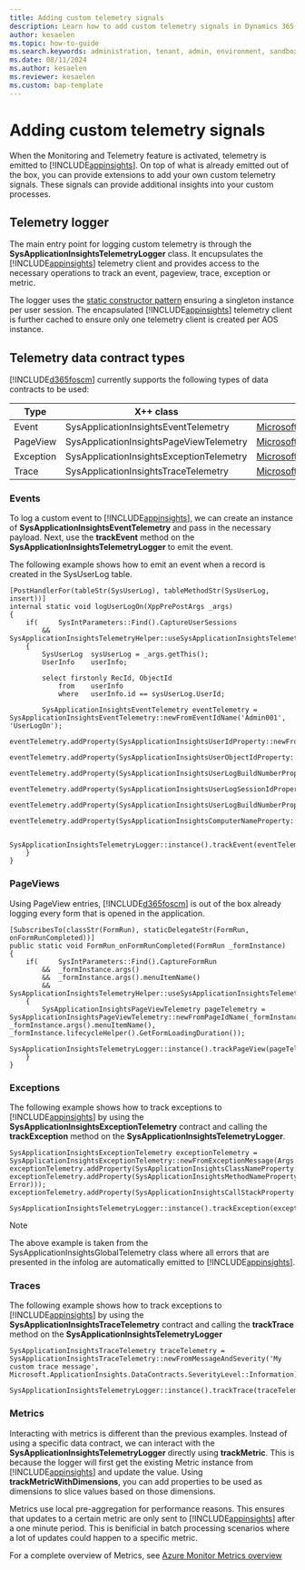 ```yaml
---
title: Adding custom telemetry signals
description: Learn how to add custom telemetry signals in Dynamics 365 Finance & Supply Chain Management.  
author: kesaelen
ms.topic: how-to-guide
ms.search.keywords: administration, tenant, admin, environment, sandbox, telemetry
ms.date: 08/11/2024
ms.author: kesaelen
ms.reviewer: kesaelen
ms.custom: bap-template
---
```

# Adding custom telemetry signals

When the Monitoring and Telemetry feature is activated, telemetry is emitted to [!INCLUDE[appinsights](./includes/azure-appinsights-name.md)]. On top of what is already emitted out of the box, you can provide extensions to add your own custom telemetry signals. These signals can provide additional insights into your custom processes.

## Telemetry logger
The main entry point for logging custom telemetry is through the **SysApplicationInsightsTelemetryLogger** class. It encupsulates the [!INCLUDE[appinsights](./includes/azure-appinsights-name.md)] telemetry client and provides access to the necessary operations to track an event, pageview, trace, exception or metric. 

The logger uses the [static constructor pattern](https://learn.microsoft.com/en-us/dynamics365/fin-ops-core/dev-itpro/dev-ref/xpp-static-classes#static-constructors) ensuring a singleton instance per user session. The encapsulated [!INCLUDE[appinsights](./includes/azure-appinsights-name.md)] telemetry client is further cached to ensure only one telemetry client is created per AOS instance.

## Telemetry data contract types
[!INCLUDE[d365foscm](./includes/finops-product-name-long.md)] currently supports the following types of data contracts to be used:

| Type             | X++ class                                     | Application Insights Data Type |
|------------------|-----------------------------------------------|--------------------------------|
| Event            | SysApplicationInsightsEventTelemetry          | [Microsoft.ApplicationInsights.DataContracts.EventTelemetry](https://learn.microsoft.com/en-us/dotnet/api/microsoft.applicationinsights.datacontracts.eventtelemetry?view=azure-dotnet) | 
| PageView         | SysApplicationInsightsPageViewTelemetry       | [Microsoft.ApplicationInsights.DataContracts.PageViewTelemetry](https://learn.microsoft.com/en-us/dotnet/api/microsoft.applicationinsights.datacontracts.pageviewtelemetry?view=azure-dotnet) |
| Exception        | SysApplicationInsightsExceptionTelemetry      |  [Microsoft.ApplicationInsights.DataContracts.ExceptionTelemetry](https://learn.microsoft.com/en-us/dotnet/api/microsoft.applicationinsights.datacontracts.exceptiontelemetry?view=azure-dotnet) |
| Trace            | SysApplicationInsightsTraceTelemetry          |  [Microsoft.ApplicationInsights.DataContracts.TraceTelemetry](https://learn.microsoft.com/en-us/dotnet/api/microsoft.applicationinsights.datacontracts.tracetelemetry?view=azure-dotnet) |

### Events
To log a custom event to [!INCLUDE[appinsights](./includes/azure-appinsights-name.md)], we can create an instance of **SysApplicationInsightsEventTelemetry** and pass in the necessary payload. Next, use the **trackEvent** method on the **SysApplicationInsightsTelemetryLogger** to emit the event.

The following example shows how to emit an event when a record is created in the SysUserLog table. 

```xpp
[PostHandlerFor(tableStr(SysUserLog), tableMethodStr(SysUserLog, insert))]
internal static void logUserLogOn(XppPrePostArgs _args)
{
    if(     SysIntParameters::Find().CaptureUserSessions
        &&  SysApplicationInsightsTelemetryHelper::useSysApplicationInsightsTelemetryLogger())
    {
        SysUserLog  sysUserLog = _args.getThis();
        UserInfo    userInfo;

        select firstonly RecId, ObjectId 
            from    userInfo 
            where   userInfo.id == sysUserLog.UserId;

        SysApplicationInsightsEventTelemetry eventTelemetry = SysApplicationInsightsEventTelemetry::newFromEventIdName('Admin001', 'UserLogOn');
        eventTelemetry.addProperty(SysApplicationInsightsUserIdProperty::newFromValue(sysUserLog.UserId));
        eventTelemetry.addProperty(SysApplicationInsightsUserObjectIdProperty::newFromValue(guid2Str(userInfo.ObjectId)));
        eventTelemetry.addProperty(SysApplicationInsightsUserLogBuildNumberProperty::newFromValue(sysUserLog.BuildNum));
        eventTelemetry.addProperty(SysApplicationInsightsUserLogSessionIdProperty::newFromValue(int2Str(sysUserLog.SessionId)));
        eventTelemetry.addProperty(SysApplicationInsightsUserLogBuildNumberProperty::newFromValue(sysUserLog.BuildNum));
        eventTelemetry.addProperty(SysApplicationInsightsComputerNameProperty::newFromValue(sysUserLog.Computername));

        SysApplicationInsightsTelemetryLogger::instance().trackEvent(eventTelemetry);
    }
}
```

### PageViews
Using PageView entries, [!INCLUDE[d365foscm](./includes/finops-product-name-long.md)] is out of the box already logging every form that is opened in the application.

```xpp
[SubscribesTo(classStr(FormRun), staticDelegateStr(FormRun, onFormRunCompleted))]
public static void FormRun_onFormRunCompleted(FormRun _formInstance)
{
    if(     SysIntParameters::Find().CaptureFormRun
        &&  _formInstance.args()
        &&  _formInstance.args().menuItemName()
        &&  SysApplicationInsightsTelemetryHelper::useSysApplicationInsightsTelemetryLogger())
    {
        SysApplicationInsightsPageViewTelemetry pageTelemetry = SysApplicationInsightsPageViewTelemetry::newFromPageIdName(_formInstance.instanceId(), _formInstance.args().menuItemName(), _formInstance.lifecycleHelper().GetFormLoadingDuration());
        SysApplicationInsightsTelemetryLogger::instance().trackPageView(pageTelemetry);
    }
}
```

### Exceptions
The following example shows how to track exceptions to [!INCLUDE[appinsights](./includes/azure-appinsights-name.md)] by using the **SysApplicationInsightsExceptionTelemetry** contract and calling the **trackException** method on the **SysApplicationInsightsTelemetryLogger**.

```xpp
SysApplicationInsightsExceptionTelemetry exceptionTelemetry = SysApplicationInsightsExceptionTelemetry::newFromExceptionMessage(Args.getArg('txt'));
exceptionTelemetry.addProperty(SysApplicationInsightsClassNameProperty::newFromValue(classStr(Global)));
exceptionTelemetry.addProperty(SysApplicationInsightsMethodNameProperty::newFromValue(staticmethodStr(Global, Error)));
exceptionTelemetry.addProperty(SysApplicationInsightsCallStackProperty::newFromCurrentCallStack());

SysApplicationInsightsTelemetryLogger::instance().trackException(exceptionTelemetry);
```

> [!NOTE]
> The above example is taken from the SysApplicationInsightsGlobalTelemetry class where all errors that are presented in the infolog are automatically emitted to [!INCLUDE[appinsights](./includes/azure-appinsights-name.md)]. 

### Traces
The following example shows how to track exceptions to [!INCLUDE[appinsights](./includes/azure-appinsights-name.md)] by using the **SysApplicationInsightsTraceTelemetry** contract and calling the **trackTrace** method on the **SysApplicationInsightsTelemetryLogger**

```xpp
SysApplicationInsightsTraceTelemetry traceTelemetry = SysApplicationInsightsTraceTelemetry::newFromMessageAndSeverity('My custom trace message', Microsoft.ApplicationInsights.DataContracts.SeverityLevel::Information);

SysApplicationInsightsTelemetryLogger::instance().trackTrace(traceTelemetry);
```

### Metrics
Interacting with metrics is different than the previous examples. Instead of using a specific data contract, we can interact with the **SysApplicationInsightsTelemetryLogger** directly using **trackMetric**. This is because the logger will first get the existing Metric instance from [!INCLUDE[appinsights](./includes/azure-appinsights-name.md)] and update the value. Using **trackMetricWithDimensions**, you can add properties to be used as dimensions to slice values based on those dimensions. 

Metrics use local pre-aggregation for performance reasons. This ensures that updates to a certain metric are only sent to [!INCLUDE[appinsights](./includes/azure-appinsights-name.md)] after a one minute period. This is benificial in batch processing scenarios where a lot of updates could happen to a specific metric.

For a complete overview of Metrics, see [Azure Monitor Metrics overview](https://learn.microsoft.com/en-us/azure/azure-monitor/essentials/data-platform-metrics)